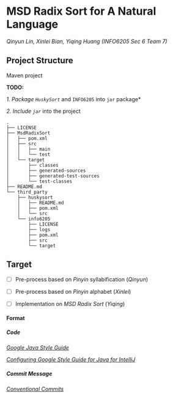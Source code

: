 # MSD Radix Sort for A Natural Language

*Qinyun Lin, Xinlei Bian, Yiqing Huang (INFO6205 Sec 6 Team 7)*



## Project Structure

Maven project

**TODO:**

*1. Package `HuskySort`* and `INFO6205` into `jar` package*

*2. Include `jar`* into the project

```
.
├── LICENSE
├── MsdRadixSort
│   ├── pom.xml
│   ├── src
│   │   ├── main
│   │   └── test
│   └── target
│       ├── classes
│       ├── generated-sources
│       ├── generated-test-sources
│       └── test-classes
├── README.md
└── third_party
    ├── huskysort
    │   ├── README.md
    │   ├── pom.xml
    │   └── src
    └── info6205
        ├── LICENSE
        ├── logs
        ├── pom.xml
        ├── src
        └── target
```



## Target

- [ ] Pre-process based on *Pinyin* syllabification (*Qinyun*)
- [ ] Pre-process based on *Pinyin* alphabet (*Xinlei*)

- [ ] Implementation on *MSD Radix Sort* (*Yiqing*)



#### Format

##### Code

*[Google Java Style Guide](https://google.github.io/styleguide/javaguide.html)*

*[Configuring Google Style Guide for Java for IntelliJ](https://medium.com/swlh/configuring-google-style-guide-for-java-for-intellij-c727af4ef248)*

##### Commit Message

*[Conventional Commits](https://www.conventionalcommits.org/en/v1.0.0/)*
